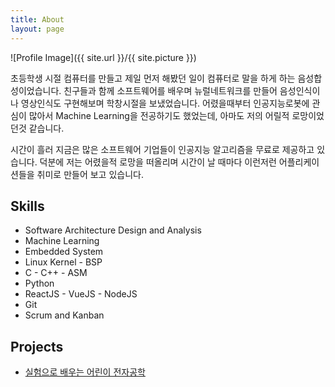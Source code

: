 ```yaml
---
title: About
layout: page
---
```


![Profile Image]({{ site.url }}/{{ site.picture }})

<p>초등학생 시절 컴퓨터를 만들고 제일 먼저 해봤던 일이 컴퓨터로 말을 하게 하는 음성합성이었습니다. 친구들과 함께 소프트웨어를 배우며 뉴럴네트워크를 만들어 음성인식이나 영상인식도 구현해보며 학창시절을 보냈었습니다. 어렸을때부터 인공지능로봇에 관심이 많아서 Machine Learning을 전공하기도 했었는데, 아마도 저의 어릴적 로망이었던것 같습니다.</p>

<p>시간이 흘러 지금은 많은 소프트웨어 기업들이 인공지능 알고리즘을 무료로 제공하고 있습니다. 덕분에 저는 어렸을적 로망을 떠올리며 시간이 날 때마다 이런저런 어플리케이션들을 취미로 만들어 보고 있습니다.</p>

<h2>Skills</h2>

<ul class="skill-list">
	<li>Software Architecture Design and Analysis</li>
	<li>Machine Learning</li>
	<li>Embedded System</li>
	<li>Linux Kernel - BSP</li>
	<li>C - C++ - ASM</li>
	<li>Python</li>
    <li>ReactJS - VueJS - NodeJS</li>
	<li>Git</li>
	<li>Scrum and Kanban</li>
</ul>

<h2>Projects</h2>

<ul>
	<li><a href="https://1-lab.github.io/book-released/">실험으로 배우는 어린이 전자공학</a></li>
</ul>
